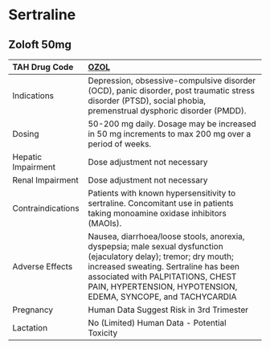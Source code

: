 # Sertraline

## Zoloft 50mg

| TAH Drug Code      | [**OZOL**](https://www.tahsda.org.tw/drugs/hissearch.php?drug_code=OZOL)                                                                                                                                                                                          |
|:-------------------|:------------------------------------------------------------------------------------------------------------------------------------------------------------------------------------------------------------------------------------------------------------------|
| Indications        | Depression, obsessive-compulsive disorder (OCD), panic disorder, post traumatic stress disorder (PTSD), social phobia, premenstrual dysphoric disorder (PMDD).                                                                                                    |
| Dosing             | 50-200 mg daily. Dosage may be increased in 50 mg increments to max 200 mg over a period of weeks.                                                                                                                                                                |
| Hepatic Impairment | Dose adjustment not necessary                                                                                                                                                                                                                                     |
| Renal Impairment   | Dose adjustment not necessary                                                                                                                                                                                                                                     |
| Contraindications  | Patients with known hypersensitivity to sertraline. Concomitant use in patients taking monoamine oxidase inhibitors (MAOIs).                                                                                                                                      |
| Adverse Effects    | Nausea, diarrhoea/loose stools, anorexia, dyspepsia; male sexual dysfunction (ejaculatory delay); tremor; dry mouth; increased sweating. Sertraline has been associated with PALPITATIONS, CHEST PAIN, HYPERTENSION, HYPOTENSION, EDEMA, SYNCOPE, and TACHYCARDIA |
| Pregnancy          | Human Data Suggest Risk in 3rd Trimester                                                                                                                                                                                                                          |
| Lactation          | No (Limited) Human Data - Potential Toxicity                                                                                                                                                                                                                      |

